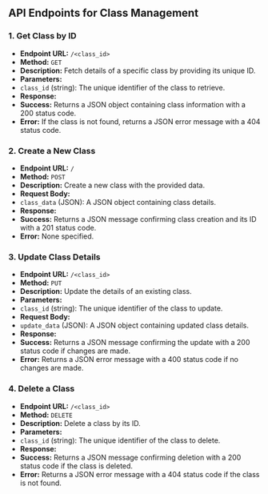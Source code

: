 ## API Endpoints for Class Management

### 1. Get Class by ID
- **Endpoint URL:** `/<class_id>`
- **Method:** `GET`
- **Description:** Fetch details of a specific class by providing its unique ID.
- **Parameters:**
 - `class_id` (string): The unique identifier of the class to retrieve.
- **Response:**
 - **Success:** Returns a JSON object containing class information with a 200 status code.
 - **Error:** If the class is not found, returns a JSON error message with a 404 status code.

### 2. Create a New Class
- **Endpoint URL:** `/`
- **Method:** `POST`
- **Description:** Create a new class with the provided data.
- **Request Body:**
 - `class_data` (JSON): A JSON object containing class details.
- **Response:**
 - **Success:** Returns a JSON message confirming class creation and its ID with a 201 status code.
 - **Error:** None specified.

### 3. Update Class Details
- **Endpoint URL:** `/<class_id>`
- **Method:** `PUT`
- **Description:** Update the details of an existing class.
- **Parameters:**
 - `class_id` (string): The unique identifier of the class to update.
- **Request Body:**
 - `update_data` (JSON): A JSON object containing updated class details.
- **Response:**
 - **Success:** Returns a JSON message confirming the update with a 200 status code if changes are made.
 - **Error:** Returns a JSON error message with a 400 status code if no changes are made.

### 4. Delete a Class
- **Endpoint URL:** `/<class_id>`
- **Method:** `DELETE`
- **Description:** Delete a class by its ID.
- **Parameters:**
 - `class_id` (string): The unique identifier of the class to delete.
- **Response:**
 - **Success:** Returns a JSON message confirming deletion with a 200 status code if the class is deleted.
 - **Error:** Returns a JSON error message with a 404 status code if the class is not found.
